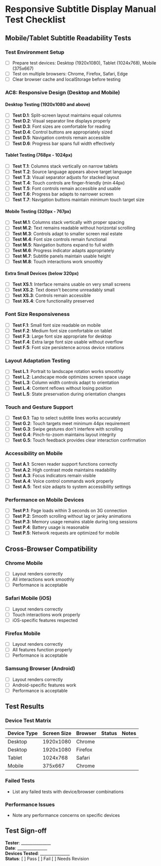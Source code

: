 # Responsive Subtitle Display Manual Test Checklist

## Mobile/Tablet Subtitle Readability Tests

### Test Environment Setup
- [ ] Prepare test devices: Desktop (1920x1080), Tablet (1024x768), Mobile (375x667)
- [ ] Test on multiple browsers: Chrome, Firefox, Safari, Edge
- [ ] Clear browser cache and localStorage before testing

### AC8: Responsive Design (Desktop and Mobile)

#### Desktop Testing (1920x1080 and above)
- [ ] **Test D.1**: Split-screen layout maintains equal columns
- [ ] **Test D.2**: Visual separator line displays properly
- [ ] **Test D.3**: Font sizes are comfortable for reading
- [ ] **Test D.4**: Control buttons are appropriately sized
- [ ] **Test D.5**: Navigation controls remain accessible
- [ ] **Test D.6**: Progress bar spans full width effectively

#### Tablet Testing (768px - 1024px)
- [ ] **Test T.1**: Columns stack vertically on narrow tablets
- [ ] **Test T.2**: Source language appears above target language
- [ ] **Test T.3**: Visual separator adjusts for stacked layout
- [ ] **Test T.4**: Touch controls are finger-friendly (min 44px)
- [ ] **Test T.5**: Font controls remain accessible and usable
- [ ] **Test T.6**: Progress bar adapts to narrower screen
- [ ] **Test T.7**: Navigation buttons maintain minimum touch target size

#### Mobile Testing (320px - 767px)
- [ ] **Test M.1**: Columns stack vertically with proper spacing
- [ ] **Test M.2**: Text remains readable without horizontal scrolling
- [ ] **Test M.3**: Controls adapt to smaller screen real estate
- [ ] **Test M.4**: Font size controls remain functional
- [ ] **Test M.5**: Navigation buttons expand to full width
- [ ] **Test M.6**: Progress indicator adapts appropriately
- [ ] **Test M.7**: Subtitle panels maintain usable height
- [ ] **Test M.8**: Touch interactions work smoothly

#### Extra Small Devices (below 320px)
- [ ] **Test XS.1**: Interface remains usable on very small screens
- [ ] **Test XS.2**: Text doesn't become unreadably small
- [ ] **Test XS.3**: Controls remain accessible
- [ ] **Test XS.4**: Core functionality preserved

### Font Size Responsiveness
- [ ] **Test F.1**: Small font size readable on mobile
- [ ] **Test F.2**: Medium font size comfortable on tablet
- [ ] **Test F.3**: Large font size appropriate for desktop
- [ ] **Test F.4**: Extra large font size usable without overflow
- [ ] **Test F.5**: Font size persistence across device rotations

### Layout Adaptation Testing
- [ ] **Test L.1**: Portrait to landscape rotation works smoothly
- [ ] **Test L.2**: Landscape mode optimizes screen space usage
- [ ] **Test L.3**: Column width controls adapt to orientation
- [ ] **Test L.4**: Content reflows without losing position
- [ ] **Test L.5**: State preservation during orientation changes

### Touch and Gesture Support
- [ ] **Test G.1**: Tap to select subtitle lines works accurately
- [ ] **Test G.2**: Touch targets meet minimum 44px requirement
- [ ] **Test G.3**: Swipe gestures don't interfere with scrolling
- [ ] **Test G.4**: Pinch-to-zoom maintains layout integrity
- [ ] **Test G.5**: Touch feedback provides clear interaction confirmation

### Accessibility on Mobile
- [ ] **Test A.1**: Screen reader support functions correctly
- [ ] **Test A.2**: High contrast mode maintains readability
- [ ] **Test A.3**: Focus indicators remain visible
- [ ] **Test A.4**: Voice control commands work properly
- [ ] **Test A.5**: Text size adapts to system accessibility settings

### Performance on Mobile Devices
- [ ] **Test P.1**: Page loads within 3 seconds on 3G connection
- [ ] **Test P.2**: Smooth scrolling without lag or janky animations
- [ ] **Test P.3**: Memory usage remains stable during long sessions
- [ ] **Test P.4**: Battery usage is reasonable
- [ ] **Test P.5**: Network requests are optimized for mobile

## Cross-Browser Compatibility

### Chrome Mobile
- [ ] Layout renders correctly
- [ ] All interactions work smoothly
- [ ] Performance is acceptable

### Safari Mobile (iOS)
- [ ] Layout renders correctly
- [ ] Touch interactions work properly
- [ ] iOS-specific features respected

### Firefox Mobile
- [ ] Layout renders correctly
- [ ] All features function properly
- [ ] Performance is acceptable

### Samsung Browser (Android)
- [ ] Layout renders correctly
- [ ] Android-specific features work
- [ ] Performance is acceptable

## Test Results

### Device Test Matrix
| Device Type | Screen Size | Browser | Status | Notes |
|-------------|-------------|---------|--------|-------|
| Desktop     | 1920x1080   | Chrome  |        |       |
| Desktop     | 1920x1080   | Firefox |        |       |
| Tablet      | 1024x768    | Safari  |        |       |
| Mobile      | 375x667     | Chrome  |        |       |

### Failed Tests
- List any failed tests with device/browser combinations

### Performance Issues
- Note any performance concerns on specific devices

## Test Sign-off

**Tester**: _______________  
**Date**: _______________  
**Devices Tested**: _______________  
**Status**: [ ] Pass [ ] Fail [ ] Needs Revision